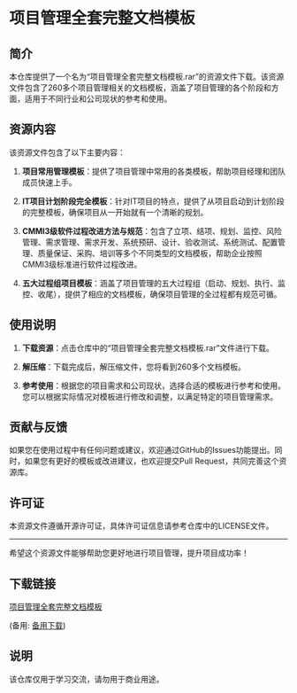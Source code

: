 # 项目管理全套完整文档模板

## 简介

本仓库提供了一个名为“项目管理全套完整文档模板.rar”的资源文件下载。该资源文件包含了260多个项目管理相关的文档模板，涵盖了项目管理的各个阶段和方面，适用于不同行业和公司现状的参考和使用。

## 资源内容

该资源文件包含了以下主要内容：

1. **项目常用管理模板**：提供了项目管理中常用的各类模板，帮助项目经理和团队成员快速上手。

2. **IT项目计划阶段完全模板**：针对IT项目的特点，提供了从项目启动到计划阶段的完整模板，确保项目从一开始就有一个清晰的规划。

3. **CMMI3级软件过程改进方法与规范**：包含了立项、结项、规划、监控、风险管理、需求管理、需求开发、系统预研、设计、验收测试、系统测试、配置管理、质量保证、采购、培训等多个不同类型的文档模板，帮助企业按照CMMI3级标准进行软件过程改进。

4. **五大过程组项目模板**：涵盖了项目管理的五大过程组（启动、规划、执行、监控、收尾），提供了相应的文档模板，确保项目管理的全过程都有规范可循。

## 使用说明

1. **下载资源**：点击仓库中的“项目管理全套完整文档模板.rar”文件进行下载。

2. **解压缩**：下载完成后，解压缩文件，您将看到260多个文档模板。

3. **参考使用**：根据您的项目需求和公司现状，选择合适的模板进行参考和使用。您可以根据实际情况对模板进行修改和调整，以满足特定的项目管理需求。

## 贡献与反馈

如果您在使用过程中有任何问题或建议，欢迎通过GitHub的Issues功能提出。同时，如果您有更好的模板或改进建议，也欢迎提交Pull Request，共同完善这个资源库。

## 许可证

本资源文件遵循开源许可证，具体许可证信息请参考仓库中的LICENSE文件。

---

希望这个资源文件能够帮助您更好地进行项目管理，提升项目成功率！

## 下载链接
[项目管理全套完整文档模板]() 

(备用: [备用下载](https://pan.baidu.com/s/1_9CNSIohZw88ppAlurwS-g?pwd=1234))

## 说明

该仓库仅用于学习交流，请勿用于商业用途。
